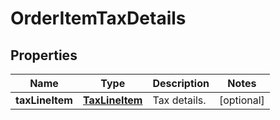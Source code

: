 
# OrderItemTaxDetails

## Properties
Name | Type | Description | Notes
------------ | ------------- | ------------- | -------------
**taxLineItem** | [**TaxLineItem**](TaxLineItem.md) | Tax details. |  [optional]



